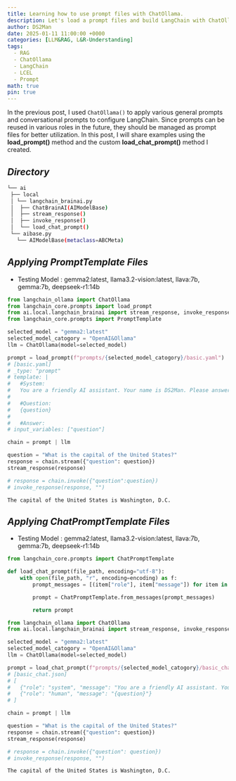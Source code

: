 ```yaml
---
title: Learning how to use prompt files with ChatOllama.
description: Let's load a prompt files and build LangChain with ChatOllama.
author: DS2Man
date: 2025-01-11 11:00:00 +0000
categories: [LLM&RAG, L&R-Understanding]
tags:
  - RAG
  - ChatOllama
  - LangChain
  - LCEL
  - Prompt
math: true
pin: true
---
```


In the previous post, I used `ChatOllama()` to apply various general prompts and conversational prompts to configure LangChain. Since prompts can be reused in various roles in the future, they should be managed as prompt files for better utilization. In this post, I will share examples using the **load_prompt()** method and the custom **load_chat_prompt()** method I created.

<!--
이전 글에서는 ChatOllama()를 활용해서 다양한 일반형 Prompt와 대화형 Prompt를 적용, LangChain을 구성했었다.
Prompt는 앞으로 역활에 따라 다양하게 재사용될 수 있기 때문에, Prompt file로 관리하여, 활용해야 할것이다.
이번글에서는 load_prompt() 메서드와 내가 만든 load_chat_prompt() 매서드를 활용한 예제를 공유하겠다.
-->

## *Directory*

~~~bash
└── ai 
 ├── local
 │ └── langchain_brainai.py 
 │  ├── ChatBrainAI(AIModelBase)
 │  ├── stream_response()
 │  ├── invoke_response()
 │  └── load_chat_prompt()
 └── aibase.py
   └── AIModelBase(metaclass=ABCMeta)
~~~

## *Applying PromptTemplate Files*

- Testing Model : gemma2:latest, llama3.2-vision:latest, llava:7b, gemma:7b, deepseek-r1:14b

~~~python
from langchain_ollama import ChatOllama
from langchain_core.prompts import load_prompt
from ai.local.langchain_brainai import stream_response, invoke_response
from langchain_core.prompts import PromptTemplate

selected_model = "gemma2:latest"
selected_model_catogory = "OpenAI&Ollama"
llm = ChatOllama(model=selected_model)

prompt = load_prompt(f"prompts/{selected_model_catogory}/basic.yaml")
# [basic.yaml]
# _type: "prompt"
# template: |
#   #System:
#   You are a friendly AI assistant. Your name is DS2Man. Please answer questions briefly.
#
#   #Question: 
#   {question}
#  
#   #Answer:
# input_variables: ["question"]

chain = prompt | llm

question = "What is the capital of the United States?"
response = chain.stream({"question": question})
stream_response(response)

# response = chain.invoke({"question":question})
# invoke_response(response, "")
~~~

```
The capital of the United States is Washington, D.C.
```

## *Applying ChatPromptTemplate Files*

- Testing Model : gemma2:latest, llama3.2-vision:latest, llava:7b, gemma:7b, deepseek-r1:14b

~~~python
from langchain_core.prompts import ChatPromptTemplate

def load_chat_prompt(file_path, encoding="utf-8"):
    with open(file_path, "r", encoding=encoding) as f:
        prompt_messages = [(item["role"], item["message"]) for item in json.load(f)]

        prompt = ChatPromptTemplate.from_messages(prompt_messages)

        return prompt
~~~

~~~python
from langchain_ollama import ChatOllama
from ai.local.langchain_brainai import stream_response, invoke_response, load_chat_prompt

selected_model = "gemma2:latest"
selected_model_catogory = "OpenAI&Ollama"
llm = ChatOllama(model=selected_model)

prompt = load_chat_prompt(f"prompts/{selected_model_catogory}/basic_chat.json")
# [basic_chat.json]
# [
#   {"role": "system", "message": "You are a friendly AI assistant. Your name is DS2Man. Please answer questions briefly."},
#   {"role": "human", "message": "{question}"}
# ]

chain = prompt | llm

question = "What is the capital of the United States?"
response = chain.stream({"question": question})
stream_response(response)

# response = chain.invoke({"question": question})
# invoke_response(response, "")
~~~

```
The capital of the United States is Washington, D.C.
```